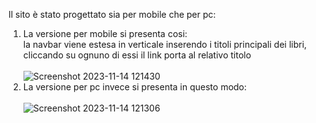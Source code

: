 Il sito è stato progettato sia per mobile che per pc:
1) La versione per mobile si presenta cosi: <br>
    la navbar viene estesa in verticale inserendo i titoli principali dei libri, cliccando su ognuno di essi il link porta al relativo titolo <br><br>
  ![Screenshot 2023-11-14 121430](https://github.com/guglielmoMarra/Bibliomediateca/assets/96046077/eac5b624-071d-42dd-86a6-280d084f0f6d)
3) La versione per pc invece si presenta in questo modo: <br><br>
   ![Screenshot 2023-11-14 121306](https://github.com/guglielmoMarra/Bibliomediateca/assets/96046077/b59caa20-7da4-4097-9485-6a4518b2b65c)
